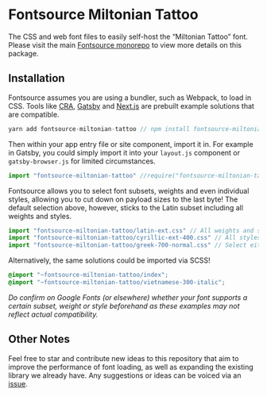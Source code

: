# Fontsource Miltonian Tattoo

The CSS and web font files to easily self-host the “Miltonian Tattoo” font. Please visit the main [Fontsource monorepo](https://github.com/DecliningLotus/fontsource) to view more details on this package.

## Installation

Fontsource assumes you are using a bundler, such as Webpack, to load in CSS. Tools like [CRA](https://create-react-app.dev/), [Gatsby](https://www.gatsbyjs.org/) and [Next.js](https://nextjs.org/) are prebuilt example solutions that are compatible.

```javascript
yarn add fontsource-miltonian-tattoo // npm install fontsource-miltonian-tattoo
```

Then within your app entry file or site component, import it in. For example in Gatsby, you could simply import it into your `layout.js` component or `gatsby-browser.js` for limited circumstances.

```javascript
import "fontsource-miltonian-tattoo" //require("fontsource-miltonian-tattoo")
```

Fontsource allows you to select font subsets, weights and even individual styles, allowing you to cut down on payload sizes to the last byte! The default selection above, however, sticks to the Latin subset including all weights and styles.

```javascript
import "fontsource-miltonian-tattoo/latin-ext.css" // All weights and styles included.
import "fontsource-miltonian-tattoo/cyrillic-ext-400.css" // All styles included.
import "fontsource-miltonian-tattoo/greek-700-normal.css" // Select either normal or italic.
```

Alternatively, the same solutions could be imported via SCSS!

```scss
@import "~fontsource-miltonian-tattoo/index";
@import "~fontsource-miltonian-tattoo/vietnamese-300-italic";
```

_Do confirm on Google Fonts (or elsewhere) whether your font supports a certain subset, weight or style beforehand as these examples may not reflect actual compatibility._

## Other Notes

Feel free to star and contribute new ideas to this repository that aim to improve the performance of font loading, as well as expanding the existing library we already have. Any suggestions or ideas can be voiced via an [issue](https://github.com/DecliningLotus/fontsource/issues).
